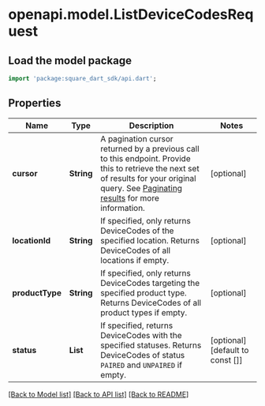 # openapi.model.ListDeviceCodesRequest

## Load the model package
```dart
import 'package:square_dart_sdk/api.dart';
```

## Properties
Name | Type | Description | Notes
------------ | ------------- | ------------- | -------------
**cursor** | **String** | A pagination cursor returned by a previous call to this endpoint. Provide this to retrieve the next set of results for your original query.  See [Paginating results](https://developer.squareup.com/docs/working-with-apis/pagination) for more information. | [optional] 
**locationId** | **String** | If specified, only returns DeviceCodes of the specified location. Returns DeviceCodes of all locations if empty. | [optional] 
**productType** | **String** | If specified, only returns DeviceCodes targeting the specified product type. Returns DeviceCodes of all product types if empty. | [optional] 
**status** | **List<String>** | If specified, returns DeviceCodes with the specified statuses. Returns DeviceCodes of status `PAIRED` and `UNPAIRED` if empty. | [optional] [default to const []]

[[Back to Model list]](../README.md#documentation-for-models) [[Back to API list]](../README.md#documentation-for-api-endpoints) [[Back to README]](../README.md)


